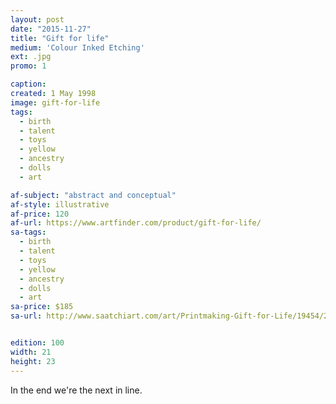 ```yaml
---
layout: post
date: "2015-11-27"
title: "Gift for life"
medium: 'Colour Inked Etching'
ext: .jpg
promo: 1

caption:
created: 1 May 1998
image: gift-for-life
tags:
  - birth
  - talent
  - toys
  - yellow
  - ancestry
  - dolls
  - art

af-subject: "abstract and conceptual"
af-style: illustrative
af-price: 120
af-url: https://www.artfinder.com/product/gift-for-life/
sa-tags:
  - birth
  - talent
  - toys
  - yellow
  - ancestry
  - dolls
  - art
sa-price: $185
sa-url: http://www.saatchiart.com/art/Printmaking-Gift-for-Life/19454/2232322/view


edition: 100
width: 21
height: 23
---
```


In the end we're the next in line.
